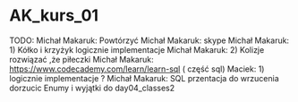 # AK_kurs_01
TODO:
Michał Makaruk: Powtórzyć
Michał Makaruk: skype
Michał Makaruk: 1) Kółko i krzyżyk logicznie implementacje
Michał Makaruk: 2) Kolizje rozwiązać ,że piłeczki
Michał Makaruk: https://www.codecademy.com/learn/learn-sql ( część sql)
Maciek: 1) logicznie implementacje ?
Michał Makaruk: SQL przentacja do wrzucenia
dorzucic Enumy i wyjątki do day04_classes2

